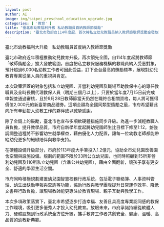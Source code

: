 ```yaml
---
layout: post
author: AI
image: img/taipei_preschool_education_upgrade.jpg
categories: [ '教育' ]
title: "臺北市幼教福利升級 私幼教職員首納教師節獎勵"
description: "臺北市政府自114年度起，首次將私立幼兒教職員納入教師節敬師獎勵金發放對象，預計逾6,000名私幼教職員獲得全台最高2,000元禮券獎勵。同時，市府同步降師生比至1:12、投入1.2億元改善幼兒園設施，並推動智慧校務系統，持續全面提升幼教專業環境與教學品質。"
---
```

臺北市幼教福利大升級　私幼教職員首度納入教師節獎勵

臺北市政府近年積極推動幼兒教育升級，再次領先全國，自114年度起將教師節「敬師獎勵金」擴大發放範圍，首度把私立教保服務機構的教職員納入受惠對象，預計超過6,000名幼教工作者可因此受益，訂下全台最高的獎勵標準，展現對幼兒教育專業從業人員的重視與肯定。

本次政策涵蓋的對象包括私立幼兒園、非營利幼兒園及職場互助教保中心的專任教職員及全時長期代理教保人員（聘期三個月以上），只要於當年度7月15日前完成申報並通過審核，且於9月28日教師節當天仍然在職符合相關資格，每人將可獲得價值2,000元的新臺幣商品禮券。這項金額為全國同類型獎勵之最，市府希望藉此向所有辛勤投入幼教工作的夥伴致以誠摯感謝。

除了金錢上的鼓勵，臺北市也宣布多項軟硬體措施同步升級。為進一步減輕教職人員負擔，提升教學品質，市府自新學年度起將幼兒園師生比目標下修至1:12，並強調調整過程將不影響幼生就學權益，藉由優化人力配置，讓每一位幼教老師都能帶給幼兒更多的細緻陪伴與教學支持。

在硬體設備升級部分，市府於113年度大手筆投入1.2億元，協助全市幼兒園改善園舍空間與設施設備。規劃的範圍不限於33所公立幼兒園，也同時照顧到15所非營利幼兒園及110所私立幼兒園（含準公共幼兒園），藉由全面翻新，讓孩子享有更安全、舒適的學習生活空間。

市府同時積極規劃建置幼兒園智慧校務行政系統，包括電子聯絡簿、人事資料管理、幼生出缺勤申報與查詢等功能，協助行政與教學團隊提升日常運作效率、降低文書與行政負擔，讓現場教師能更專注於教育現場、親子互動與教學工作。

本次多項政策落實下，臺北市希望逐步打造幸福、友善且具高度專業認同感的教保工作環境，吸引更多優秀人才投入幼兒教育。放眼未來，市府承諾持續從軟體人力、硬體設施到行政系統全方位升級，攜手教育工作者共創安全、健康、溫暖、高品質的幼教新典範。